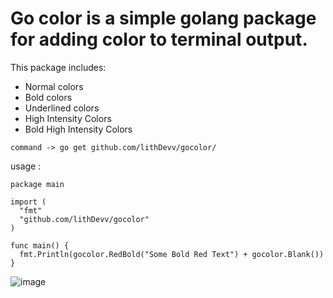 # Go color is a simple golang package for adding color to terminal output.
This package includes:
- Normal colors
- Bold colors 
- Underlined colors
- High Intensity Colors 
- Bold High Intensity Colors

```command -> go get github.com/lithDevv/gocolor/```

usage : 
```golang
package main

import (
  "fmt"
  "github.com/lithDevv/gocolor"
)

func main() {
  fmt.Println(gocolor.RedBold("Some Bold Red Text") + gocolor.Blank())
}
```
![image](https://user-images.githubusercontent.com/115331024/194685117-76217399-0e38-41cf-be83-31a6da9098fc.png)
